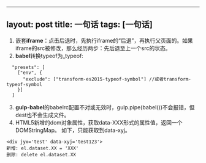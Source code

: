 
---
layout: post
title: 一句话
tags: [一句话]
---
1. 嵌套**iframe**：点击后退时，先执行iframe的“后退”，再执行父页面的。如果iframe的src被修改，那么经历两步：先后退至上一个src的状态。
2. **babel**转换typeof为_typeof:
```
  "presets": [
    ["env", {
      "exclude": ["transform-es2015-typeof-symbol"] //或者transform-typeof-symbol
    }]
  ]
```
3. **gulp-babel**的babelrc配置不对或无效时，gulp.pipe(babel())不会报错，但dest也不会生成文件。
4. HTML5新增的dom对象属性，获取data-XXX形式的属性值，返回一个DOMStringMap。
如下，只能获取到data-xyj。
```
<div jyx='test' data-xyj='test123'>
新增: el.dataset.XX = 'XXX'
删除: delete el.dataset.XX
```

